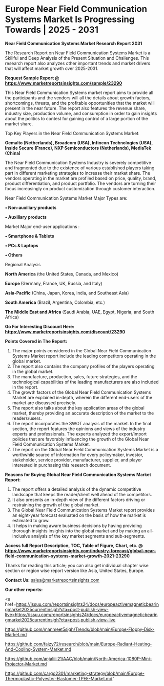 # Europe Near Field Communication Systems Market Is Progressing Towards | 2025 - 2031

<strong>Near Field Communication Systems Market Research Report 2031</strong>

The Research Report on Near Field Communication Systems Market is a Skillful and Deep Analysis of the Present Situation and Challenges. This research report also analyzes other important trends and market drivers that will affect market growth over 2025-2031.

<strong>Request Sample Report @ <a href=https://www.marketreportsinsights.com/sample/23290>https://www.marketreportsinsights.com/sample/23290</a></strong>

This Near Field Communication Systems market report aims to provide all the participants and the vendors will all the details about growth factors, shortcomings, threats, and the profitable opportunities that the market will present in the near future. The report also features the revenue share, industry size, production volume, and consumption in order to gain insights about the politics to contest for gaining control of a large portion of the market share.

Top Key Players in the Near Field Communication Systems Market:

<strong>Gemalto (Netherlands), Broadcom (USA), Infineon Technologies (USA), Inside Secure (France), NXP Semiconductors (Netherlands), MediaTek (China)</strong>

The Near Field Communication Systems Industry is severely competitive and fragmented due to the existence of various established players taking part in different marketing strategies to increase their market share. The vendors operating in the market are profiled based on price, quality, brand, product differentiation, and product portfolio. The vendors are turning their focus increasingly on product customization through customer interaction.

Near Field Communication Systems Market Major Types are:

<strong>• Non-auxiliary products

• Auxiliary products</strong>

Market Major end-user applications :

<strong>• Smartphone & Tablets

• PCs & Laptops

• Others</strong>

Regional Analysis

</u><strong><b>North America</b></strong> (the United States, Canada, and Mexico)

<strong><b>Europe </b></strong>(Germany, France, UK, Russia, and Italy)

<strong><b>Asia-Pacific</b></strong> (China, Japan, Korea, India, and Southeast Asia)

<strong><b>South America</b></strong> (Brazil, Argentina, Colombia, etc.)

<strong><b>The Middle East and Africa</b></strong> (Saudi Arabia, UAE, Egypt, Nigeria, and South Africa)

<strong>Go For Interesting Discount Here: <a href=https://www.marketreportsinsights.com/discount/23290>https://www.marketreportsinsights.com/discount/23290</a></strong>

<strong>Points Covered in The Report:</strong>
<ol>
  <li>The major points considered in the Global Near Field Communication Systems Market report include the leading competitors operating in the global market.</li>
  <li>The report also contains the company profiles of the players operating in the global market.</li>
  <li>The manufacture, production, sales, future strategies, and the technological capabilities of the leading manufacturers are also included in the report.</li>
  <li>The growth factors of the Global Near Field Communication Systems Market are explained in-depth, wherein the different end-users of the market are discussed precisely.</li>
  <li>The report also talks about the key application areas of the global market, thereby providing an accurate description of the market to the readers/users.</li>
  <li>The report incorporates the SWOT analysis of the market. In the final section, the report features the opinions and views of the industry experts and professionals. The experts analyzed the export/import policies that are favorably influencing the growth of the Global Near Field Communication Systems Market.</li>
  <li>The report on the Global Near Field Communication Systems Market is a worthwhile source of information for every policymaker, investor, stakeholder, service provider, manufacturer, supplier, and player interested in purchasing this research document.</li>
</ol>
<strong>Reasons for Buying Global Near Field Communication Systems Market Report:</strong>

<ol>
  <li>The report offers a detailed analysis of the dynamic competitive landscape that keeps the reader/client well ahead of the competitors.</li>
  <li>It also presents an in-depth view of the different factors driving or restraining the growth of the global market.</li>
  <li>The Global Near Field Communication Systems Market report provides an eight-year forecast evaluated on the basis of how the market is estimated to grow.</li>
  <li>It helps in making aware business decisions by having providing thorough insights insights into the global market and by making an all-inclusive analysis of the key market segments and sub-segments.</li>
</ol>
<strong>Access full Report Description, TOC, Table of Figure, Chart, etc. @ <a href=https://www.marketreportsinsights.com/industry-forecast/global-near-field-communication-systems-market-growth-2021-23290>https://www.marketreportsinsights.com/industry-forecast/global-near-field-communication-systems-market-growth-2021-23290</a></strong>


Thanks for reading this article; you can also get individual chapter wise section or region wise report version like Asia, United States, Europe.

<strong>Contact Us:</strong>
sales@marketreportsinsights.com

<strong>Our other reports:</strong>

<a href=https://issuu.com/reportsinsights24/docs/europeactivemagneticbearingmarket2025currentinsigh?cta=post-publish-view-live>https://issuu.com/reportsinsights24/docs/europeactivemagneticbearingmarket2025currentinsigh?cta=post-publish-view-live</a>

<a href=https://github.com/manmeet5sigh/Trends/blob/main/Europe-Floppy-Disk-Market.md>https://github.com/manmeet5sigh/Trends/blob/main/Europe-Floppy-Disk-Market.md</a>

<a href=https://github.com/faizy72/research/blob/main/Europe-Radiant-Heating-And-Cooling-System-Market.md>https://github.com/faizy72/research/blob/main/Europe-Radiant-Heating-And-Cooling-System-Market.md</a>

<a href=https://github.com/anjaliiii21/AAC/blob/main/North-America-1080P-Mini-Projector-Market.md>https://github.com/anjaliiii21/AAC/blob/main/North-America-1080P-Mini-Projector-Market.md</a>

<a href=https://github.com/cargo2301/marketing-strategy/blob/main/Europe-Thermoplastic-Polyester-Elastomer-TPEE-Market.md>https://github.com/cargo2301/marketing-strategy/blob/main/Europe-Thermoplastic-Polyester-Elastomer-TPEE-Market.md</a>"

